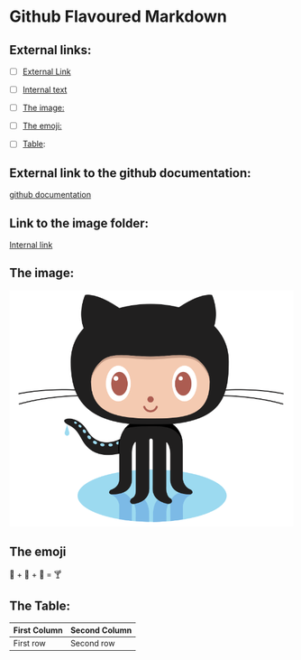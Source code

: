 # Github Flavoured Markdown


## External links:
- [ ] [External Link](#External-link-to-the-github-documentation)
- [ ] [Internal text](#Link-to-the-image-folder)
- [ ] [The image:](#The-image)
- [ ] [The emoji:](#The-emoji) 
- [ ] [Table](#The-Table): 


## External link to the github documentation:
[github documentation](https://help.github.com/en)

## Link to the image folder:
[Internal link](./images/logo.png)

## The image:
![some image](./images/logo.png)

## The emoji
 🍓 + 🍌 + 🥛 = 🍸


## The Table:

| First Column | Second Column |
| ------- | ----- |
|First row|Second row|
